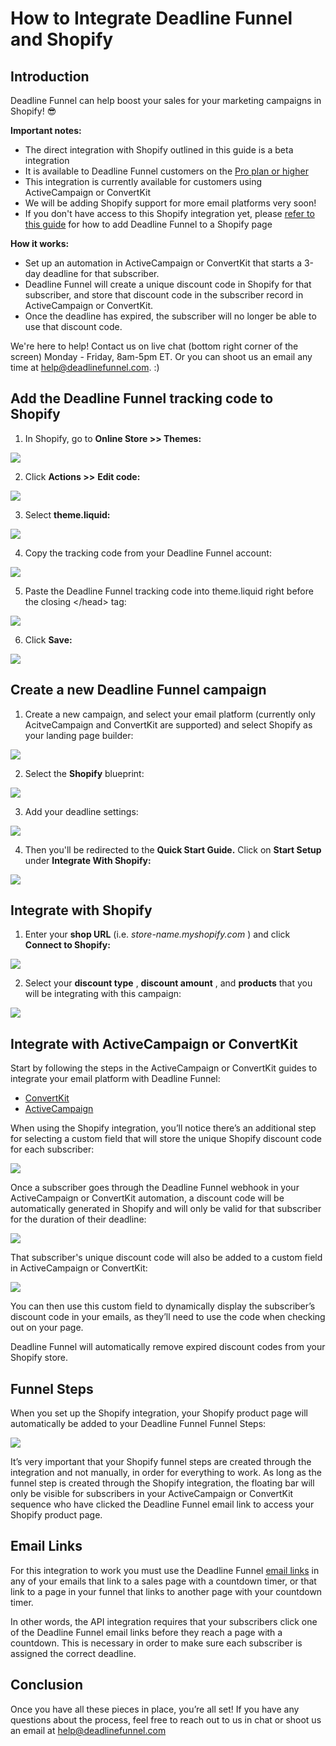 # How to Integrate Deadline Funnel and Shopify

## Introduction

Deadline Funnel can help boost your sales for your marketing campaigns in Shopify! 😎

**Important notes:**

* The direct integration with Shopify outlined in this guide is a beta integration
* It is available to Deadline Funnel customers on the [Pro plan or higher](https://deadlinefunnel.com/pricing)
* This integration is currently available for customers using ActiveCampaign or ConvertKit 
* We will be adding Shopify support for more email platforms very soon!
* If you don't have access to this Shopify integration yet, please [refer to this guide](https://documentation.deadlinefunnel.com/article/437-how-to-add-a-countdown-to-shopify) for how to add Deadline Funnel to a Shopify page

**How it works:**

* Set up an automation in ActiveCampaign or ConvertKit that starts a 3-day deadline for that subscriber.
* Deadline Funnel will create a unique discount code in Shopify for that subscriber, and store that discount code in the subscriber record in ActiveCampaign or ConvertKit.
* Once the deadline has expired, the subscriber will no longer be able to use that discount code.

We're here to help! Contact us on live chat \(bottom right corner of the screen\) Monday - Friday, 8am-5pm ET. Or you can shoot us an email any time at help@deadlinefunnel.com. :\)

## Add the Deadline Funnel tracking code to Shopify

1. In Shopify, go to **Online Store &gt;&gt; Themes:**

![](https://s3.amazonaws.com/helpscout.net/docs/assets/53974d6ce4b0c76107b109d1/images/5e30380104286364bc947b2d/file-1zacxVPhB5.png)

2. Click **Actions &gt;&gt;** **Edit code:**

![](https://s3.amazonaws.com/helpscout.net/docs/assets/53974d6ce4b0c76107b109d1/images/5bc0fbdb042863158cc75dc5/file-oCbLsQUlsU.png)

3. Select **theme.liquid:**

![](https://s3.amazonaws.com/helpscout.net/docs/assets/53974d6ce4b0c76107b109d1/images/5e303a5a04286364bc947b60/file-KecbhVxEr0.png)

4. Copy the tracking code from your Deadline Funnel account:

![](https://s3.amazonaws.com/helpscout.net/docs/assets/53974d6ce4b0c76107b109d1/images/5e30391b2c7d3a7e9ae6d4ec/file-hxZKfwY4C2.png)

5. Paste the Deadline Funnel tracking code into theme.liquid right before the closing &lt;/head&gt; tag:

![](https://s3.amazonaws.com/helpscout.net/docs/assets/53974d6ce4b0c76107b109d1/images/5bc0ff3a2c7d3a04dd5b9c7e/file-zP1PwteG4p.png)

6. Click **Save:**

![](https://s3.amazonaws.com/helpscout.net/docs/assets/53974d6ce4b0c76107b109d1/images/5bc0ff62042863158cc75dfa/file-Z27hQ3PJg8.png)

## Create a new Deadline Funnel campaign

1. Create a new campaign, and select your email platform \(currently only AcitveCampaign and ConvertKit are supported\) and select Shopify as your landing page builder:

![](https://paper-%20attachments.dropbox.com/s_0331A8D4D8BB1DA8DA5DF792EAC3AFC72E962B2AFD06158A53469AB5347A163A_1573165933867_Shopify-%20Create-A-Campaign-1.png)

2. Select the **Shopify** blueprint:

![](https://paper-%20attachments.dropbox.com/s_0331A8D4D8BB1DA8DA5DF792EAC3AFC72E962B2AFD06158A53469AB5347A163A_1573166072409_Shopify-%20Create-A-Campaign-2.png)

3. Add your deadline settings:

![](https://paper-%20attachments.dropbox.com/s_0331A8D4D8BB1DA8DA5DF792EAC3AFC72E962B2AFD06158A53469AB5347A163A_1573166127514_Shopify-%20Create-A-Campaign-3.png)

4. Then you'll be redirected to the **Quick Start Guide.** Click on **Start Setup** under **Integrate With Shopify:**

![](https://paper-%20attachments.dropbox.com/s_0331A8D4D8BB1DA8DA5DF792EAC3AFC72E962B2AFD06158A53469AB5347A163A_1573166167398_Shopify-%20QSG.png)

## Integrate with Shopify

1. Enter your **shop URL** \(i.e. _store-name.myshopify.com_ \) and click **Connect to Shopify:**

![](https://s3.amazonaws.com/helpscout.net/docs/assets/53974d6ce4b0c76107b109d1/images/5e302f262c7d3a7e9ae6d439/file-2mdPlFx4lj.png)

2. Select your **discount type** , **discount amount** , and **products** that you will be integrating with this campaign:

![](https://paper-%20attachments.dropbox.com/s_0331A8D4D8BB1DA8DA5DF792EAC3AFC72E962B2AFD06158A53469AB5347A163A_1573166291834_Shopify-%20Integration-1.png)

## Integrate with ActiveCampaign or ConvertKit

Start by following the steps in the ActiveCampaign or ConvertKit guides to integrate your email platform with Deadline Funnel:

* [ConvertKit](https://documentation.deadlinefunnel.com/article/391-how-to-integrate-deadline-funnel-with-convertkit-api)
* [ActiveCampaign](https://documentation.deadlinefunnel.com/article/244-how-to-integrate-deadline-funnel-with-activecampaign-api)

When using the Shopify integration, you’ll notice there’s an additional step for selecting a custom field that will store the unique Shopify discount code for each subscriber:

![](https://paper-%20attachments.dropbox.com/s_0331A8D4D8BB1DA8DA5DF792EAC3AFC72E962B2AFD06158A53469AB5347A163A_1576098746090_df-%20shopify-coupon.png)

Once a subscriber goes through the Deadline Funnel webhook in your ActiveCampaign or ConvertKit automation, a discount code will be automatically generated in Shopify and will only be valid for that subscriber for the duration of their deadline:

![](https://paper-%20attachments.dropbox.com/s_0331A8D4D8BB1DA8DA5DF792EAC3AFC72E962B2AFD06158A53469AB5347A163A_1576098807524_shopify-%20discount.png)

That subscriber's unique discount code will also be added to a custom field in ActiveCampaign or ConvertKit:

![](https://paper-%20attachments.dropbox.com/s_0331A8D4D8BB1DA8DA5DF792EAC3AFC72E962B2AFD06158A53469AB5347A163A_1576098793958_shopify-%20coupon-ac.png)

You can then use this custom field to dynamically display the subscriber’s discount code in your emails, as they’ll need to use the code when checking out on your page.

Deadline Funnel will automatically remove expired discount codes from your Shopify store.

## Funnel Steps

When you set up the Shopify integration, your Shopify product page will automatically be added to your Deadline Funnel Funnel Steps:

![](https://paper-%20attachments.dropbox.com/s_0331A8D4D8BB1DA8DA5DF792EAC3AFC72E962B2AFD06158A53469AB5347A163A_1573685584179_Shopify-%20Funnel-Steps.png)

It’s very important that your Shopify funnel steps are created through the integration and not manually, in order for everything to work. As long as the funnel step is created through the Shopify integration, the floating bar will only be visible for subscribers in your ActiveCampaign or ConvertKit sequence who have clicked the Deadline Funnel email link to access your Shopify product page.

## Email Links

For this integration to work you must use the Deadline Funnel [email links](https://documentation.deadlinefunnel.com/article/16-expiring-links) in any of your emails that link to a sales page with a countdown timer, or that link to a page in your funnel that links to another page with your countdown timer.

In other words, the API integration requires that your subscribers click one of the Deadline Funnel email links before they reach a page with a countdown. This is necessary in order to make sure each subscriber is assigned the correct deadline.

## Conclusion

Once you have all these pieces in place, you’re all set! If you have any questions about the process, feel free to reach out to us in chat or shoot us an email at help@deadlinefunnel.com

